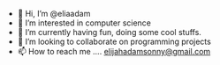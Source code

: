 - 👋 Hi, I’m @eliaadam
- 👀 I’m interested in computer science 
- 🌱 I’m currently having fun, doing some cool stuffs.
- 💞️ I’m looking to collaborate on programming projects 
- 📫 How to reach me .... elijahadamsonny@gmail.com

<!---
eliaadam/eliaadam is a ✨ special ✨ repository because its `README.md` (this file) appears on your GitHub profile.
You can click the Preview link to take a look at your changes.
--->
